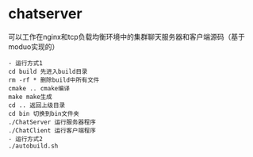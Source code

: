 # chatserver
可以工作在nginx和tcp负载均衡环境中的集群聊天服务器和客户端源码（基于moduo实现的）
```
- 运行方式1
cd build 先进入build目录
rm -rf * 删除build中所有文件 
cmake .. cmake编译
make make生成
cd .. 返回上级目录 
cd bin 切换到bin文件夹 
./ChatServer 运行服务器程序 
./ChatClient 运行客户端程序
- 运行方式2 
./autobuild.sh
```
